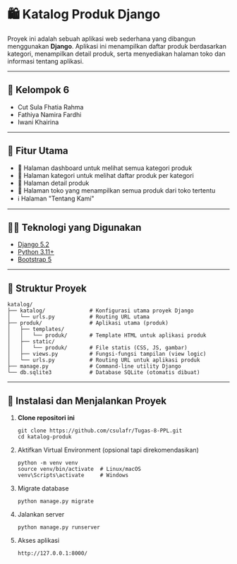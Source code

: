 # 🛍️ Katalog Produk Django

Proyek ini adalah sebuah aplikasi web sederhana yang dibangun menggunakan **Django**. Aplikasi ini menampilkan daftar produk berdasarkan kategori, menampilkan detail produk, serta menyediakan halaman toko dan informasi tentang aplikasi.

---

## 👥 Kelompok 6

- Cut Sula Fhatia Rahma
- Fathiya Namira Fardhi
- Iwani Khairina

---

## 📂 Fitur Utama

- 🔎 Halaman dashboard untuk melihat semua kategori produk
- 📁 Halaman kategori untuk melihat daftar produk per kategori
- 🧾 Halaman detail produk
- 🏪 Halaman toko yang menampilkan semua produk dari toko tertentu
- ℹ️ Halaman "Tentang Kami"

---

## 🧑‍💻 Teknologi yang Digunakan

- [Django 5.2](https://docs.djangoproject.com/en/5.2/)
- [Python 3.11+](https://www.python.org/)
- [Bootstrap 5](https://getbootstrap.com/)

---

##  📁 Struktur Proyek

```
katalog/
├── katalog/              # Konfigurasi utama proyek Django
│   └── urls.py           # Routing URL utama
├── produk/               # Aplikasi utama (produk)
│   ├── templates/
│   │   └── produk/       # Template HTML untuk aplikasi produk
│   ├── static/
│   │   └── produk/       # File statis (CSS, JS, gambar)
│   ├── views.py          # Fungsi-fungsi tampilan (view logic)
│   └── urls.py           # Routing URL untuk aplikasi produk
├── manage.py             # Command-line utility Django
└── db.sqlite3            # Database SQLite (otomatis dibuat)
```

---

## 🚀 Instalasi dan Menjalankan Proyek

1. **Clone repositori ini**
   ```
   git clone https://github.com/csulafr/Tugas-8-PPL.git
   cd katalog-produk
   ```

2. Aktifkan Virtual Environment (opsional tapi direkomendasikan)
   ```
   python -m venv venv
   source venv/bin/activate  # Linux/macOS
   venv\Scripts\activate     # Windows
   ```
   
4. Migrate database
   ```
   python manage.py migrate
   ```
   
6. Jalankan server
   ```
   python manage.py runserver
   ```
   
8. Akses aplikasi
   ```
   http://127.0.0.1:8000/
   ```
   
